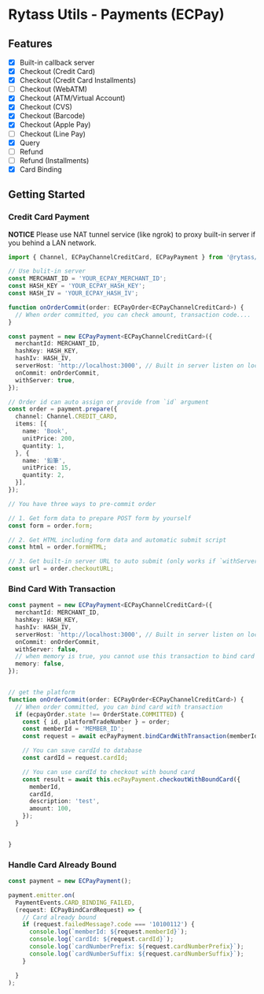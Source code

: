 # Rytass Utils - Payments (ECPay)

## Features

- [x] Built-in callback server
- [x] Checkout (Credit Card)
- [x] Checkout (Credit Card Installments)
- [ ] Checkout (WebATM)
- [x] Checkout (ATM/Virtual Account)
- [x] Checkout (CVS)
- [x] Checkout (Barcode)
- [x] Checkout (Apple Pay)
- [ ] Checkout (Line Pay)
- [x] Query
- [ ] Refund
- [ ] Refund (Installments)
- [x] Card Binding

## Getting Started

### Credit Card Payment

**NOTICE** Please use NAT tunnel service (like ngrok) to proxy built-in server if you behind a LAN network.

```typescript
import { Channel, ECPayChannelCreditCard, ECPayPayment } from '@rytass/payments-adapter-ecpay';

// Use bulit-in server
const MERCHANT_ID = 'YOUR_ECPAY_MERCHANT_ID';
const HASH_KEY = 'YOUR_ECPAY_HASH_KEY';
const HASH_IV = 'YOUR_ECPAY_HASH_IV';

function onOrderCommit(order: ECPayOrder<ECPayChannelCreditCard>) {
  // When order committed, you can check amount, transaction code....
}

const payment = new ECPayPayment<ECPayChannelCreditCard>({
  merchantId: MERCHANT_ID,
  hashKey: HASH_KEY,
  hashIv: HASH_IV,
  serverHost: 'http://localhost:3000', // Built in server listen on localhost:3000 or ngrok url
  onCommit: onOrderCommit,
  withServer: true,
});

// Order id can auto assign or provide from `id` argument
const order = payment.prepare({
  channel: Channel.CREDIT_CARD,
  items: [{
    name: 'Book',
    unitPrice: 200,
    quantity: 1,
  }, {
    name: '鉛筆',
    unitPrice: 15,
    quantity: 2,
  }],
});

// You have three ways to pre-commit order

// 1. Get form data to prepare POST form by yourself
const form = order.form;

// 2. Get HTML including form data and automatic submit script
const html = order.formHTML;

// 3. Get built-in server URL to auto submit (only works if `withServer` is set)
const url = order.checkoutURL;
```


### Bind Card With Transaction

```typescript
const payment = new ECPayPayment<ECPayChannelCreditCard>({
  merchantId: MERCHANT_ID,
  hashKey: HASH_KEY,
  hashIv: HASH_IV,
  serverHost: 'http://localhost:3000', // Built in server listen on localhost:3000 or ngrok url
  onCommit: onOrderCommit,
  withServer: false,
  // when memory is true, you cannot use this transaction to bind card
  memory: false,
});


// get the platform
function onOrderCommit(order: ECPayOrder<ECPayChannelCreditCard>) {
  // When order committed, you can bind card with transaction
  if (ecpayOrder.state !== OrderState.COMMITTED) {
    const { id, platformTradeNumber } = order;
    const memberId = 'MEMBER_ID';
    const request = await ecPayPayment.bindCardWithTransaction(memberId, platformTradeNumber, id);

    // You can save cardId to database
    const cardId = request.cardId;

    // You can use cardId to checkout with bound card
    const result = await this.ecPayPayment.checkoutWithBoundCard({
      memberId,
      cardId,
      description: 'test',
      amount: 100,
    });
  }


}
```


### Handle Card Already Bound

```typescript
const payment = new ECPayPayment();

payment.emitter.on(
  PaymentEvents.CARD_BINDING_FAILED,
  (request: ECPayBindCardRequest) => {
    // Card already bound
    if (request.failedMessage?.code === '10100112') {
      console.log(`memberId: ${request.memberId}`);
      console.log(`cardId: ${request.cardId}`);
      console.log(`cardNumberPrefix: ${request.cardNumberPrefix}`);
      console.log(`cardNumberSuffix: ${request.cardNumberSuffix}`);
    }

  }
);
```
